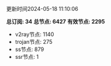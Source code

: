 更新时间2024-05-18 11:10:06

**总订阅: 34**
**总节点: 6427**
**有效节点: 2295**
- v2ray节点: 1140
- trojan节点: 275
- ss节点: 879
- ssr节点: 1
